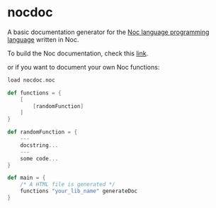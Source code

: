 # nocdoc

A basic documentation generator for the [Noc language programming language](https://github.com/mortim/noc) written in Noc.

To build the Noc documentation, check this [link](https://github.com/mortim/noc/wiki/Installation#building-the-noc-documentation-only-the-v0100).

or if you want to document your own Noc functions:

```scala
load nocdoc.noc

def functions = {
    [
        [randomFunction]
    ]
}

def randomFunction = {
    ---
    docstring...
    ---
    some code...
}

def main = {
    /* A HTML file is generated */
    functions "your_lib_name" generateDoc
}
```
